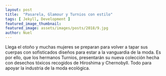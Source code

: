 ```yaml
---
layout: post
title:  "Pasarela, Glamour y Turnios con estilo"
tags: [ Jekyll, Development ]
featured_image_thumbnail:
featured_image: assets/images/posts/2018/9.jpg
author: Nuel
---
```


Llega el otoño y muchas mujeres se preparan para volver a tapar sus cuerpas con sofisticados diseños para estar a la vanguardia de la moda. Es por ello, que los hermanos Turnios, presentarán su nueva colección hecha con desechos tóxicos recogidos de Hiroshima y Chernobyll. Todo para apoyar la industria de la moda ecológica.
